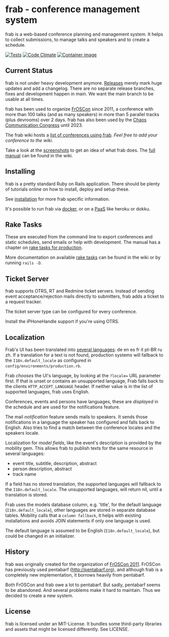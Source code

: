# frab - conference management system

frab is a web-based conference planning and management system.
It helps to collect submissions, to manage talks and speakers
and to create a schedule.

[![Tests](https://github.com/frab/frab/actions/workflows/ci.yaml/badge.svg?event=schedule)](https://github.com/frab/frab/actions/workflows/ci.yaml)
[![Code Climate](https://codeclimate.com/github/frab/frab.png)](https://codeclimate.com/github/frab/frab)
[![Container image](https://github.com/frab/frab/actions/workflows/container-images.yml/badge.svg)](https://github.com/frab/frab/actions/workflows/container-images.yml)

## Current Status

frab is not under heavy development anymore.
[Releases](https://github.com/frab/frab/releases) merely mark huge updates and
add a changelog.  There are no separate release branches, fixes and development
happen in main.  We want the main branch to be usable at all times.

frab has been used to organize [FrOSCon](https://froscon.de) since 2011, a
conference with more than 100 talks (and as many speakers) in more
than 5 parallel tracks (plus devrooms) over 2 days.
frab has also been used by the [Chaos Communication Congress](https://events.ccc.de) until 2023.

The frab wiki hosts a [list of conferences using frab](https://github.com/frab/frab/wiki).
*Feel free to add your conference to the wiki*.

Take a look at the [screenshots](https://github.com/frab/frab/wiki/Screenshots)
to get an idea of what frab does. The [full
manual](https://github.com/frab/frab/wiki/Manual) can be found in the wiki.

## Installing

frab is a pretty standard Ruby on Rails application.
There should be plenty of tutorials online on how to install,
deploy and setup these.

See [installation](INSTALL.md) for more frab specific information.

It's possible to run frab via [docker](https://github.com/frab/frab/blob/main/README.docker.md), or on a [PaaS](https://github.com/frab/frab/blob/main/README.PaaS.md) like heroku or dokku.

## Rake Tasks

These are executed from the command line to export conferences and static
schedules, send emails or help with development.  The manual has a chapter on
[rake tasks for production](https://github.com/frab/frab/wiki/Manual#managing-frab-in-production).

More documentation on available [rake tasks](https://github.com/frab/frab/wiki/Rake%20Tasks) can be found in the wiki
or by running `rails -D`.

## Ticket Server

frab supports OTRS, RT and Redmine ticket servers. Instead of sending
event acceptance/rejection mails directly to submitters, frab adds
a ticket to a request tracker.

The ticket server type can be configured for every conference.

Install the iPHoneHandle support if you're using OTRS.

## Localization

Frab's UI has been translated into [several languages](config/locales): de en es fr it pt-BR ru zh.
If a translation for a text is not found, production systems will fallback to the `I18n.default_locale` as configured in `config/environments/production.rb`.

Frab *chooses* the UI's language, by looking at the `?locale=` URL parameter first. If that is unset or contains an unsupported language, Frab falls back to the clients `HTTP_ACCEPT_LANGUAGE` header.
If neither value is in the list of supported languages, frab uses English.

Conferences, events and persons have languages, these are *displayed* in the schedule and are used for the notifications feature.

The mail *notification* feature sends mails to speakers. It sends those notifications in a language the speaker has configured and falls back to English. Also tries to find a match between the conference locales and the speakers locale.

Localization for *model fields*, like the event's description is provided by the mobility gem. This allows frab to publish texts for the same resource in several languages:

* event title, subtitle, description, abstract
* person description, abstract
* track name

If a field has no stored translation, the supported languages will fallback to the `I18n.default_locale`. The unsupported languages, will return nil, until a translation is stored.

Frab uses the models database column, e.g. 'title', for the default language (`I18n.default_locale`), other languages are stored in separate database tables.
Mobility calls that a `column fallback`, it helps with existing installations and avoids JOIN statements if only one language is used.

The default language is assumed to be English (`I18n.default_locale`), but could be changed in an initializer.

## History

frab was originally created for the organization of [FrOSCon 2011](http://www.froscon.de).
FrOSCon has previously used pentabarf (http://pentabarf.org), and although
frab is a completely new implementation, it borrows heavily from pentabarf.

Both FrOSCon and frab owe a lot to pentabarf. But sadly, pentabarf seems to
be abandoned. And several problems make it hard to maintain. Thus we decided
to create a new system.

## License

frab is licensed under an MIT-License. It bundles some
third-party libraries and assets that might be licensed
differently. See LICENSE.
